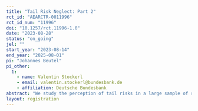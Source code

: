 ```yaml
---
title: "Tail Risk Neglect: Part 2"
rct_id: "AEARCTR-0011996"
rct_id_num: "11996"
doi: "10.1257/rct.11996-1.0"
date: "2023-08-28"
status: "on_going"
jel: ""
start_year: "2023-08-14"
end_year: "2025-08-01"
pi: "Johannes Beutel"
pi_other:
  1:
    - name: Valentin Stockerl
    - email: valentin.stockerl@bundesbank.de
    - affiliation: Deutsche Bundesbank
abstract: "We study the perception of tail risks in a large sample of representative households. This study extends a previous RCT registered under the ID AEARCTR-0009917 (results available at https://www.johannes-beutel.com). In this new RCT we are particularly interested in the role of related memories, and the role of seemingly unrelated personal experiences for tail probabilities and magnitudes. Most of this wave is framed in terms of stock market crashes. "
layout: registration
---
```


